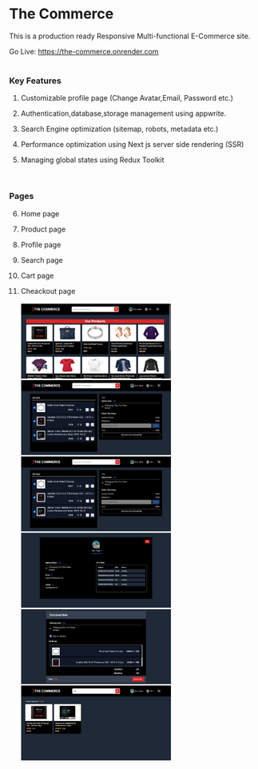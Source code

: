 <h1>The Commerce</h1>

This is a production ready Responsive Multi-functional E-Commerce site.

Go Live: https://the-commerce.onrender.com
<br/>
<br/>

<h3>Key Features</h3>

1. Customizable profile page (Change Avatar,Email, Password etc.)

2. Authentication,database,storage management using appwrite.

3. Search Engine optimization (sitemap, robots, metadata etc.)

4. Performance optimization using Next js server side rendering (SSR)

5. Managing global states using Redux Toolkit
<br/>
<h3>Pages</h3>

6. Home page

7. Product page

8. Profile page

9. Search page

10. Cart page

11. Cheackout page
    <br/>
    <br/>
    <img width="300" height="150" src="./public/home.png">
    <img width="300" height="150" src="./public/cart.png">
    <br/>
    <img width="300" height="150" src="./public/cart.png">
    <img width="300" height="150" src="./public/profile.png">
    <br/>
    <img width="300" height="150" src="./public/checkout.png">
    <img width="300" height="150" src="./public/search.png">
